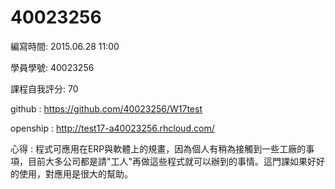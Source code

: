 ﻿# 40023256

編寫時間: 2015.06.28 11:00

學員學號: 40023256

課程自我評分: 70

github : https://github.com/40023256/W17test

openship : http://test17-a40023256.rhcloud.com/

心得 :
程式可應用在ERP與軟體上的規畫，因為個人有稍為接觸到一些工廠的事項，目前大多公司都是請"工人"再做這些程式就可以辦到的事情。這門課如果好好的使用，對應用是很大的幫助。